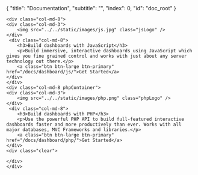 <meta>
{
    "title": "Documentation",
    "subtitle": "",
    "index": 0,
    "id": "doc_root"
}
</meta>

<div class="container">
<div class="row">

    <div class="col-md-8">
    <div class="col-md-3">
        <img src="../../static/images/js.jpg" class="jsLogo" />
    </div>
     <div class="col-md-8">
        <h3>Build dashboards with JavaScript</h3>
        <p>Build immersive, interactive dashboards using JavaScript which gives you fine grained control and works with just about any server technology out there.</p>
        <a class="btn btn-large btn-primary" href="/docs/dashboard/js/">Get Started</a>
    </div>
    </div>
    <div class="col-md-8 phpContainer">
    <div class="col-md-3">
        <img src="../../static/images/php.png" class="phpLogo" />
    </div>
     <div class="col-md-8">
        <h3>Build dashboards with PHP</h3>
        <p>Use the powerful PHP API to build full-featured interactive dashboards faster and more productively than ever. Works with all major databases, MVC Frameworks and libraries.</p>
        <a class="btn btn-large btn-primary" href="/docs/dashboard/php/">Get Started</a>
    </div>
    <div class="clear">
        
    </div>
    </div>

</div>
</div>